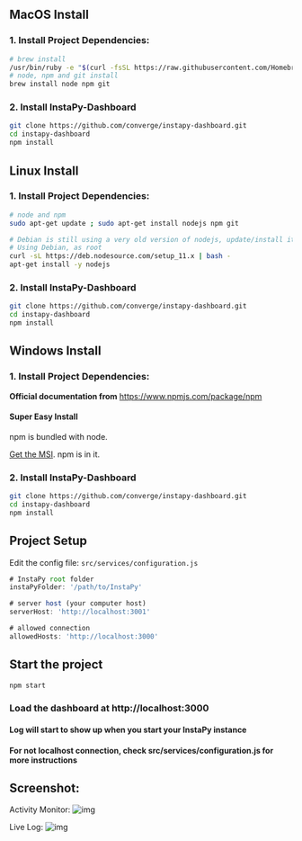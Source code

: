 
## MacOS Install

### 1. Install Project Dependencies:

```bash
# brew install
/usr/bin/ruby -e "$(curl -fsSL https://raw.githubusercontent.com/Homebrew/install/master/install)"
# node, npm and git install
brew install node npm git
```

### 2. Install InstaPy-Dashboard

```bash
git clone https://github.com/converge/instapy-dashboard.git
cd instapy-dashboard
npm install
```

## Linux Install

### 1. Install Project Dependencies:

```bash
# node and npm
sudo apt-get update ; sudo apt-get install nodejs npm git

# Debian is still using a very old version of nodejs, update/install it:
# Using Debian, as root
curl -sL https://deb.nodesource.com/setup_11.x | bash -
apt-get install -y nodejs
```

### 2. Install InstaPy-Dashboard

```bash
git clone https://github.com/converge/instapy-dashboard.git
cd instapy-dashboard
npm install
```

## Windows Install

### 1. Install Project Dependencies:

**Official documentation from** https://www.npmjs.com/package/npm

#### Super Easy Install
npm is bundled with node.

[Get the MSI](https://nodejs.org/en/download/). npm is in it.

### 2. Install InstaPy-Dashboard

```bash
git clone https://github.com/converge/instapy-dashboard.git
cd instapy-dashboard
npm install
```

## Project Setup

Edit the config file: `src/services/configuration.js`

```js
# InstaPy root folder
instaPyFolder: '/path/to/InstaPy'

# server host (your computer host)
serverHost: 'http://localhost:3001'

# allowed connection
allowedHosts: 'http://localhost:3000'
```

## Start the project

```bash
npm start
```

### Load the dashboard at http://localhost:3000

#### Log will start to show up when you start your InstaPy instance

#### For not localhost connection, check src/services/configuration.js for more instructions

## Screenshot:

Activity Monitor:
![img](https://github.com/converge/instapy-dashboard/blob/master/screenshots/instapy-dashboard.png)

Live Log:
![img](https://github.com/converge/instapy-dashboard/blob/master/screenshots/live-log.png)
